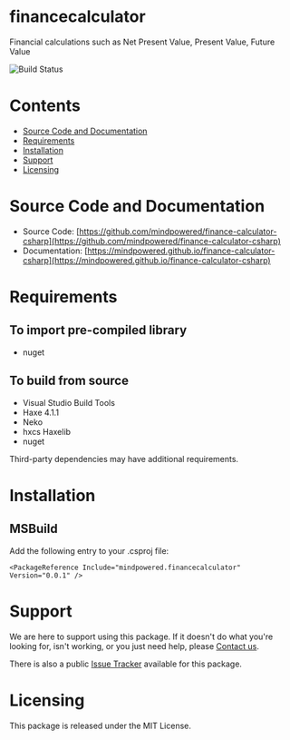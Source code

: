 
financecalculator
=================
Financial calculations such as Net Present Value, Present Value, Future Value

![Build Status](https://mindpowered.dev/assets/images/github-badges/build-passing.svg)

Contents
========

* [Source Code and Documentation](#source-code-and-documentation)
* [Requirements](#requirements)
* [Installation](#installation)
* [Support](#support)
* [Licensing](#licensing)

# Source Code and Documentation
- Source Code: [https://github.com/mindpowered/finance-calculator-csharp](https://github.com/mindpowered/finance-calculator-csharp)
- Documentation: [https://mindpowered.github.io/finance-calculator-csharp](https://mindpowered.github.io/finance-calculator-csharp)

# Requirements
## To import pre-compiled library
- nuget

## To build from source
- Visual Studio Build Tools
- Haxe 4.1.1
- Neko
- hxcs Haxelib
- nuget


Third-party dependencies may have additional requirements.

# Installation

## MSBuild

Add the following entry to your .csproj file:

```
<PackageReference Include="mindpowered.financecalculator" Version="0.0.1" />
```


# Support
We are here to support using this package. If it doesn't do what you're looking for, isn't working, or you just need help, please [Contact us][contact].

There is also a public [Issue Tracker][bugs] available for this package.

# Licensing
This package is released under the MIT License.



[bugs]: https://github.com/mindpowered/finance-calculator-csharp/issues
[contact]: https://mindpowered.dev/support/?ref=finance-calculator-csharp/
[licensing]: https://mindpowered.dev/?ref=finance-calculator-csharp
[purchase]: https://mindpowered.dev/purchase/
